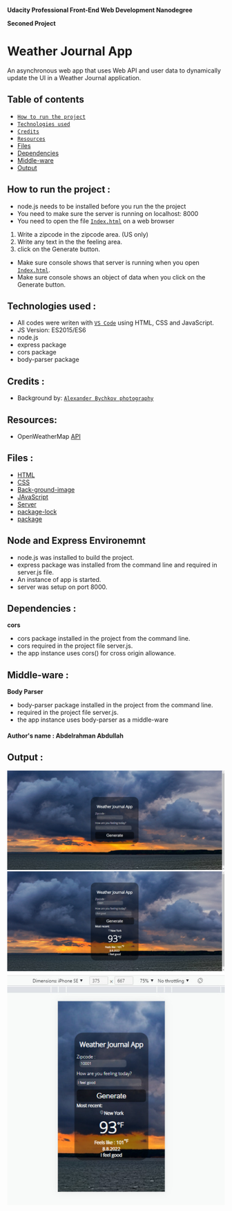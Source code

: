 **Udacity Professional Front-End Web Development Nanodegree**

**Seconed Project**

# ****Weather Journal App**** 
An asynchronous web app that uses Web API and user data to dynamically update the UI in a Weather Journal application.

## **Table of contents**
- [`How to run the project`](#how-to-run-the-project)
- [`Technologies used`](#technologies-used)
- [`Credits`](#Credits)
- [`Resources`](#Resources)
- [Files](#Files)
- [Dependencies](#Dependencies)
- [Middle-ware](#Middle-ware)
- [Output](#Output)


## **How to run the project :**
- node.js needs to be installed before you run the the project
- You need to make sure the server is running on localhost: 8000 
- You need to open the file [`Index.html`](/website/Index.html) on a web browser

1. Write a zipcode in the zipcode area. (US only)
2. Write any text in the the feeling area.
3. click on the Generate button.

- Make sure console shows that server is running when you open [`Index.html`](/website/Index.html). 
- Make sure console shows an object of data when you click on the Generate button.

## **Technologies used :**
- All codes were writen with [`VS Code`](https://code.visualstudio.com/) using HTML, CSS and JavaScript.
- JS Version: ES2015/ES6
- node.js
- express package
- cors package 
- body-parser package

## **Credits :** 
- Background by: [`Alexander Bychkov photography`](https://alexanderbychkov.ru/)

## **Resources:**
- OpenWeatherMap [API](https://openweathermap.org/)

## **Files :**
- [HTML](/website/Index.html)
- [CSS](/website/styles.css)
- [Back-ground-image](/website/dark_clouds_2-wallpaper-2560x1024.jpg)
- [JAvaScript](/website/app.js)
- [Server](/server.js)
- [package-lock](/package-lock.json)
- [package](/package.json)

## **Node and Express Environemnt**
- node.js was installed to build the project.
- express package was installed from the command line and required in server.js file.
- An instance of app is started.
- server was setup on port 8000.

## **Dependencies :** 
 **cors**
- cors package installed in the project from the command line.
- cors required in the project file server.js.
- the app instance uses cors() for cross origin allowance.

## **Middle-ware :** 
 **Body Parser**
- body-parser package installed in the project from the command line.
- required in the project file server.js.
- the app instance uses body-parser as a middle-ware

#### Author's name : Abdelrahman Abdullah

## **Output :** 
![on a browser](/Output/1.jpg)
![on a browser](/Output/2.jpg)
![on mobile](/Output/3.jpg)
